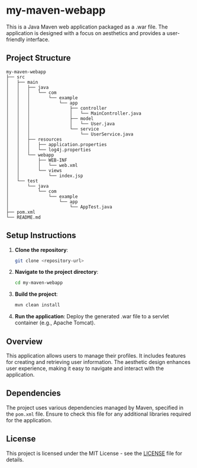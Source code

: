 # my-maven-webapp

This is a Java Maven web application packaged as a .war file. The application is designed with a focus on aesthetics and provides a user-friendly interface.

## Project Structure

```
my-maven-webapp
├── src
│   ├── main
│   │   ├── java
│   │   │   └── com
│   │   │       └── example
│   │   │           └── app
│   │   │               ├── controller
│   │   │               │   └── MainController.java
│   │   │               ├── model
│   │   │               │   └── User.java
│   │   │               └── service
│   │   │                   └── UserService.java
│   │   ├── resources
│   │   │   ├── application.properties
│   │   │   └── log4j.properties
│   │   └── webapp
│   │       ├── WEB-INF
│   │       │   └── web.xml
│   │       └── views
│   │           └── index.jsp
│   └── test
│       └── java
│           └── com
│               └── example
│                   └── app
│                       └── AppTest.java
├── pom.xml
└── README.md
```

## Setup Instructions

1. **Clone the repository**: 
   ```bash
   git clone <repository-url>
   ```

2. **Navigate to the project directory**:
   ```bash
   cd my-maven-webapp
   ```

3. **Build the project**:
   ```bash
   mvn clean install
   ```

4. **Run the application**: Deploy the generated .war file to a servlet container (e.g., Apache Tomcat).

## Overview

This application allows users to manage their profiles. It includes features for creating and retrieving user information. The aesthetic design enhances user experience, making it easy to navigate and interact with the application.

## Dependencies

The project uses various dependencies managed by Maven, specified in the `pom.xml` file. Ensure to check this file for any additional libraries required for the application.

## License

This project is licensed under the MIT License - see the [LICENSE](LICENSE) file for details.